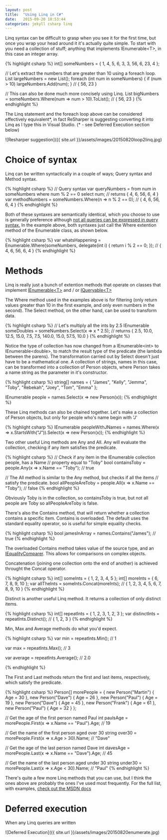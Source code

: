 ```yaml
---
layout: post
title:  "Using Linq in C#"
date:   2015-09-20 18:53:44
categories: jekyll csharp linq
---
```

Linq syntax can be difficult to grasp when you see it for the first time, but once you wrap your head around it it's actually quite simple. To start with you need a collection of stuff; anything that implements IEnumerable\<T\>, in this case an integer array.

{% highlight csharp %}
int[] someNumbers = { 1, 4, 5, 6, 3, 3, 56, 6, 23, 4 };

// Let's extract the numbers that are greater than 10 using a foreach loop.
List<int> largeNumbers = new List<int>();
foreach (int num in someNumbers)
{
    if (num > 10)
        largeNumbers.Add(num);
}
// { 56, 23 }

// This can also be done much more concisely using Linq.
List<int> bigNumbers = someNumbers.Where(num => num > 10).ToList(); 
// { 56, 23 }
{% endhighlight %}

The Linq statement and the foreach loop above can be considered effectively equivalent\*, in fact ReSharper is suggesting converting it into Linq as I type this in Visual Studio. (\* - see Deferred Execution section below)

![Resharper suggestion]({{ site.url }}/assets/images/20150820loop2linq.jpg)

# Choice of syntax

Linq can be written syntactically in a couple of ways; Query syntax and Method syntax.

{% highlight csharp %}
// Query syntax
var queryNumbers = from num in someNumbers
                   where num % 2 == 0
                   select num; // returns { 4, 6, 56, 6, 4 }
var methodNumbers = someNumbers.Where(n => n % 2 == 0); 
// { 4, 6, 56, 6, 4 }
{% endhighlight %}

[msdn-syntaxes]: https://msdn.microsoft.com/en-us/library/vstudio/bb397947.aspx
Both of these syntaxes are semantically identical, which you choose to use is generally preference although [not all queries can be expressed in query syntax.][msdn-syntaxes] In the example above, both syntaxes just call the Where extention method of the Enumerable class, as shown below.

{% highlight csharp %}
var whatsHappening = Enumerable.Where(someNumbers, 
    delegate(int i) { return i % 2 == 0; }); 
// { 4, 6, 56, 6, 4 }
{% endhighlight %}

# Methods
[msdn-ienumerable]: https://msdn.microsoft.com/en-us/library/9eekhta0(v=vs.110).aspx
[msdn-iqueryable]: https://msdn.microsoft.com/en-us/library/bb351562(v=vs.110).aspx
Linq is really just a bunch of extention methods that operate on classes that implement [IEnumerable\<T\>][msdn-ienumerable] and / or [IQueryable\<T\>][msdn-iqueryable]

The Where method used in the examples above is for filtering (only return values greater than 10 in the first example, and only even numbers in the second). The Select method, on the other hand, can be used to transform data. 

{% highlight csharp %}
// Let's multiply all the ints by 2.5
IEnumerable<double> someDoubles = someNumbers.Select(x => x * 2.5);
// returns { 2.5, 10.0, 12.5, 15.0, 7.5, 7.5, 140.0, 15.0, 57.5, 10.0 }
{% endhighlight %}

Notice the type of collection has now changed from a IEnumerable\<int\> to IEnumerable\<double\>, to match the result type of the predicate (the lambda between the parens).
The transformation carried out by Select doesn't just have to be a mathematical one. A collection of strings, names in this case, can be transformed into a collection of Person objects, where Person takes a name string as the parameter in it's constructor.

{% highlight csharp %}
string[] names = { 
                    "James",
                    "Kelly",
                    "Jemma",
                    "Toby",
                    "Rebekah",
                    "Joey",
                    "Tom",
                    "Emma" };

IEnumerable<Person> people = names.Select(x => new Person(x));
{% endhighlight %}

These Linq methods can also be chained together. 
Let's make a collection of Person objects, but only for people who's name begin with 'J'

{% highlight csharp %}
IEnumerable<Person> peopleWithJNames = 
    names.Where(x => x.StartsWith("J")).Select(x => new Person(x));
{% endhighlight %}

Two other useful Linq methods are Any and All. Any will evaluate the collection, checking if any item satisfies the predicate.

{% highlight csharp %}
// Check if any item in the IEnumerable<Person> collection people, has a Name 
// property equal to "Toby"
bool containsToby = people.Any(x => x.Name == "Toby"); 
// true

// The All method is similar to the Any method, but checks if all the items 
// satisfy the predicate.
bool allPeopleAreToby = people.All(x => x.Name == "Toby"); 
// false
{% endhighlight %}

Obviously Toby is in the collection, so containsToby is true, but not all people are Toby so allPeopleAreToby is false.

There's also the Contains method, that will return whether a collection contains a specific item. Contains is overloaded. The default uses the standard equality operator, so is useful for simple equality checks. 

{% highlight csharp %}
bool jamesInArray = names.Contains("James"); 
// true
{% endhighlight %}

[msdn-iequalitycomparer]: https://msdn.microsoft.com/en-us/library/bb339118(v=vs.110).aspx
The overloaded Contains method takes value of the source type, and an [IEqualityComparer][msdn-iequalitycomparer]. This allows for comparisons on complex objects. 

Concatenation (joining one collection onto the end of another) is achieved throught the Concat operator.

{% highlight csharp %}
int[] someInts = { 1, 2, 3, 4, 5 };
int[] moreInts = { 6, 7, 8, 9, 10 };
var allTheInts = someInts.Concat(moreInts); 
// { 1, 2, 3, 4, 5, 6, 7, 8, 9, 10 }
{% endhighlight %}

Distinct is another useful Linq method. It returns a collection of only distinct items.

{% highlight csharp %}
int[] repeatInts = { 1, 2, 3, 1, 2, 3 };
var distinctInts = repeatInts.Distinct(); 
// { 1, 2, 3 }
{% endhighlight %}

Min, Max and Average methods do what you'd expect.

{% highlight csharp %}
var min = repeatInts.Min(); 
// 1

var max = repeatInts.Max(); 
// 3

var average = repeatInts.Average(); 
// 2.0

{% endhighlight %}

The First and Last methods return the first and last items, respectively, which satisfy the predicate.

{% highlight csharp %}
Person[] morePeople =
    {
        new Person("Martin") { Age = 30 }, 
        new Person("Dave") { Age = 26 },
        new Person("Paul") { Age = 19 }, 
        new Person("Dave") { Age = 45 }, 
        new Person("Frank") { Age = 61 },
        new Person("Paul") { Age = 32 }
    };

// Get the age of the first person named Paul
int paulsAge = morePeople.First(x => x.Name == "Paul").Age; 
// 19

// Get the name of the first person aged over 30
string over30 = morePeople.First(x => x.Age > 30).Name; 
// "Dave"

// Get the age of the last person named Dave
int davesAge = morePeople.Last(x => x.Name == "Dave").Age; 
// 45

// Get the name of the last person aged under 30
string under30 = morePeople.Last(x => x.Age < 30).Name; 
// "Paul"
{% endhighlight %}

There's quite a few more Linq methods that you can use, but I think the ones above are probably the ones I've used most frequently. For the full list, with examples, [check out the MSDN docs][msdn-ienumerable]

# Deferred execution
When any Linq queries are written

![Deferred Execution]({{ site.url }}/assets/images/20150820enumerate.jpg)
